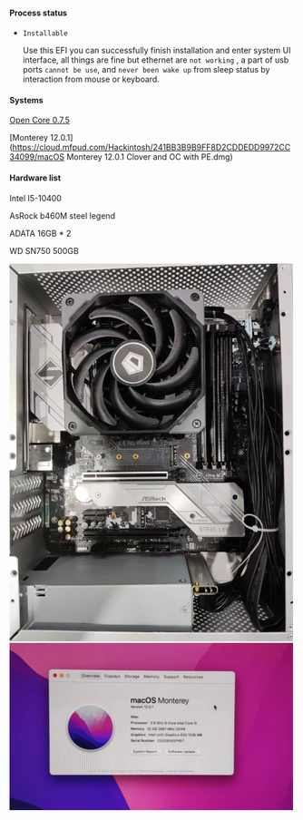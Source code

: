 #### Process status

- ``Installable``

  Use this EFI you can successfully finish installation and enter system UI interface, all things are fine but ethernet are ``not working`` , a part of usb ports ``cannot be use``, and ``never been wake up`` from sleep status by interaction from mouse or keyboard.



#### Systems

[Open Core 0.7.5](https://github.com/acidanthera/OpenCorePkg/releases/tag/0.7.5)

[Monterey 12.0.1](https://cloud.mfpud.com/Hackintosh/241BB3B9B9FF8D2CDDEDD9972CC34099/macOS Monterey 12.0.1 Clover and OC with PE.dmg)



#### Hardware list

Intel I5-10400

AsRock b460M steel legend

ADATA 16GB * 2

WD SN750 500GB



<img src="./assets/inside-case.jpg" width="500" height="666">

<img src="./assets/system-ui.png" width="500" height="295">

